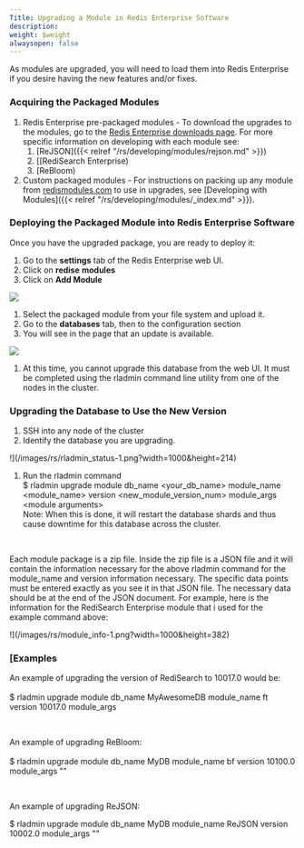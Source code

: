 ```yaml
---
Title: Upgrading a Module in Redis Enterprise Software
description: 
weight: $weight
alwaysopen: false
---
```

As modules are upgraded, you will need to load them into Redis
Enterprise if you desire having the new features and/or
fixes.

### Acquiring the Packaged Modules

1. Redis Enterprise pre-packaged modules - To download the upgrades
    to the modules, go to the [Redis
    Enterprise downloads
    page](https://redislabs.com/products/redis-pack/downloads/).
    For more specific information on developing with each module
    see:
    1. [ReJSON]({{< relref "/rs/developing/modules/rejson.md" >}})
    1. [[RediSearch
        Enterprise)
    1. [ReBloom)
1. Custom packaged modules - For instructions on packing up any
    module from
    [redismodules.com](http://redismodules.com)
    to use in upgrades, see [Developing with Modules]({{< relref "/rs/developing/modules/_index.md" >}}).

### Deploying the Packaged Module into Redis Enterprise Software

Once you have the upgraded package, you are ready to deploy
it:

1. Go to the **settings** tab of the
    Redis Enterprise web UI.
1. Click on **redise** **modules**
1. Click on **Add Module**

![](/images/rs/upgrade_module-1.png?width=1600&height=956)

1. Select the packaged module from your file system and upload
    it.
1. Go to the **databases** tab, then to
    the configuration section
1. You will see in the page that an update is
    available.
    

![](/images/rs/update_available-1.png?width=1346&height=1600)

1. At this time, you cannot upgrade this database from the web UI. It
    must be completed using the rladmin command line utility from one of
    the nodes in the cluster.

### Upgrading the Database to Use the New Version

1. SSH into any node of the cluster
1. Identify the database you are
    upgrading.
    

!](/images/rs/rladmin_status-1.png?width=1000&height=214)

1. Run the rladmin command\
    \$ rladmin upgrade module db\_name
    \<your\_db\_name\> module\_name \<module\_name\> version
    \<new\_module\_version\_num\> module\_args \<module
    arguments\>
    \
    Note: When this is done, it will
    restart the database shards and thus cause downtime for this
    database across the cluster.

 

Each module package is a zip file. Inside the zip file is a JSON file
and it will contain the information necessary for the above rladmin
command for the module\_name and version information necessary. The
specific data points must be entered exactly as you see it in that JSON
file. The necessary data should be at the end of the JSON document. For
example, here is the information for the RediSearch Enterprise module
that i used for the example command above:

!](/images/rs/module_info-1.png?width=1000&height=382)

### [Examples

An example of upgrading the version of RediSearch to 10017.0 would
be:\
\
\$ rladmin upgrade module db\_name
MyAwesomeDB module\_name ft version 10017.0
module\_args

 

An example of upgrading ReBloom:\
\
\$ rladmin upgrade module db\_name MyDB
module\_name bf version 10100.0 module\_args
""

 

An example of upgrading ReJSON:

\$ rladmin upgrade module db\_name MyDB module\_name ReJSON version
10002.0 module\_args ""
